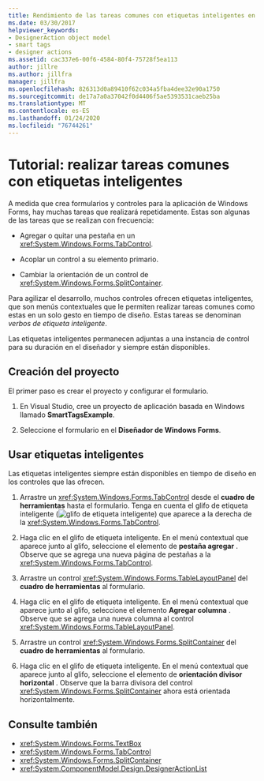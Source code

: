 ```yaml
---
title: Rendimiento de las tareas comunes con etiquetas inteligentes en los controles
ms.date: 03/30/2017
helpviewer_keywords:
- DesignerAction object model
- smart tags
- designer actions
ms.assetid: cac337e6-00f6-4584-80f4-75728f5ea113
author: jillre
ms.author: jillfra
manager: jillfra
ms.openlocfilehash: 826313d0a89410f62c034a5fba4dee32e90a1750
ms.sourcegitcommit: de17a7a0a37042f0d4406f5ae5393531caeb25ba
ms.translationtype: MT
ms.contentlocale: es-ES
ms.lasthandoff: 01/24/2020
ms.locfileid: "76744261"
---
```

# <a name="walkthrough-perform-common-tasks-using-smart-tags"></a>Tutorial: realizar tareas comunes con etiquetas inteligentes

A medida que crea formularios y controles para la aplicación de Windows Forms, hay muchas tareas que realizará repetidamente. Estas son algunas de las tareas que se realizan con frecuencia:

- Agregar o quitar una pestaña en un <xref:System.Windows.Forms.TabControl>.

- Acoplar un control a su elemento primario.

- Cambiar la orientación de un control de <xref:System.Windows.Forms.SplitContainer>.

Para agilizar el desarrollo, muchos controles ofrecen etiquetas inteligentes, que son menús contextuales que le permiten realizar tareas comunes como estas en un solo gesto en tiempo de diseño. Estas tareas se denominan *verbos de etiqueta inteligente*.

Las etiquetas inteligentes permanecen adjuntas a una instancia de control para su duración en el diseñador y siempre están disponibles.

## <a name="create-the-project"></a>Creación del proyecto

El primer paso es crear el proyecto y configurar el formulario.

1. En Visual Studio, cree un proyecto de aplicación basada en Windows llamado **SmartTagsExample**.

2. Seleccione el formulario en el **Diseñador de Windows Forms**.

## <a name="use-smart-tags"></a>Usar etiquetas inteligentes

Las etiquetas inteligentes siempre están disponibles en tiempo de diseño en los controles que las ofrecen.

1. Arrastre un <xref:System.Windows.Forms.TabControl> desde el **cuadro de herramientas** hasta el formulario. Tenga en cuenta el glifo de etiqueta inteligente (![glifo de etiqueta inteligente](./media/vs-winformsmttagglyph.gif)) que aparece a la derecha de la <xref:System.Windows.Forms.TabControl>.

2. Haga clic en el glifo de etiqueta inteligente. En el menú contextual que aparece junto al glifo, seleccione el elemento de **pestaña agregar** . Observe que se agrega una nueva página de pestañas a la <xref:System.Windows.Forms.TabControl>.

3. Arrastre un control <xref:System.Windows.Forms.TableLayoutPanel> del **cuadro de herramientas** al formulario.

4. Haga clic en el glifo de etiqueta inteligente. En el menú contextual que aparece junto al glifo, seleccione el elemento **Agregar columna** . Observe que se agrega una nueva columna al control <xref:System.Windows.Forms.TableLayoutPanel>.

5. Arrastre un control <xref:System.Windows.Forms.SplitContainer> del **cuadro de herramientas** al formulario.

6. Haga clic en el glifo de etiqueta inteligente. En el menú contextual que aparece junto al glifo, seleccione el elemento de **orientación divisor horizontal** . Observe que la barra divisora del control <xref:System.Windows.Forms.SplitContainer> ahora está orientada horizontalmente.

## <a name="see-also"></a>Consulte también

- <xref:System.Windows.Forms.TextBox>
- <xref:System.Windows.Forms.TabControl>
- <xref:System.Windows.Forms.SplitContainer>
- <xref:System.ComponentModel.Design.DesignerActionList>
